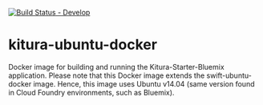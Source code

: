 [![Build Status - Develop](https://travis-ci.org/IBM-Swift/kitura-ubuntu-docker.svg?branch=master)](https://travis-ci.org/IBM-Swift/kitura-ubuntu-docker)


# kitura-ubuntu-docker
Docker image for building and running the Kitura-Starter-Bluemix application. Please note that this Docker image extends the swift-ubuntu-docker image. Hence, this image uses Ubuntu v14.04 (same version found in Cloud Foundry environments, such as Bluemix).
